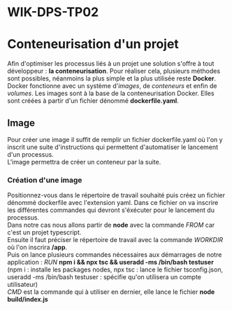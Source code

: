 # WIK-DPS-TP02
# Conteneurisation d'un projet
Afin d'optimiser les processus liés à un projet une solution s'offre à tout développeur : **la conteneurisation**. 
Pour réaliser cela, plusieurs méthodes sont possibles, néanmoins la plus simple et la plus utilisée reste **Docker**.  
Docker fonctionne avec un système d'*images*, de *conteneurs* et enfin de *volumes*. Les images sont à la base de la conteneurisation Docker. Elles sont créées à partir d'un fichier dénommé **dockerfile.yaml**.

## Image 
Pour créer une image il suffit de remplir un fichier dockerfile.yaml où l'on y inscrit une suite d'instructions qui permettent d'automatiser le lancement d'un processus.  
L'image permettra de créer un conteneur par la suite.

### Création d'une image 
Positionnez-vous dans le répertoire de travail souhaité puis créez un fichier dénommé dockerfile avec l'extension yaml. Dans ce fichier on va inscrire les différentes commandes qui devront s'éxécuter pour le lancement du processus.    
Dans notre cas nous allons partir de **node** avec la commande *FROM* car c'est un projet typescript.   
Ensuite il faut préciser le répertoire de travail avec la commande *WORKDIR* où l'on inscrira **/app**.  
Puis on lance plusieurs commandes nécessaires aux démarrages de notre application : *RUN* **npm i && npx tsc && useradd -ms /bin/bash testuser** (npm i : installe les packages nodes, npx tsc : lance le fichier tsconfig.json, useradd -ms /bin/bash testuser : spécifie qu'on utilisera un compte utilisateur)  
*CMD* est la commande qui à utiliser en dernier, elle lance le fichier **node build/index.js**